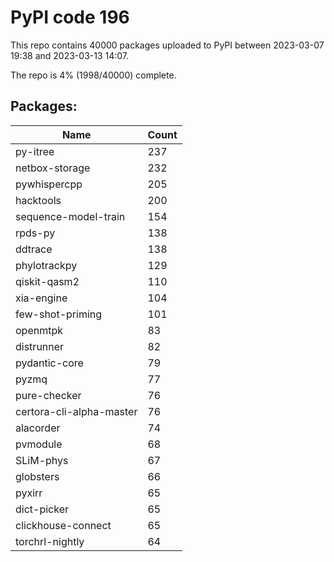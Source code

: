 # PyPI code 196

This repo contains 40000 packages uploaded to PyPI between 
2023-03-07 19:38 and 2023-03-13 14:07.

The repo is 4% (1998/40000) complete.

## Packages:

| Name  | Count |
| ----- | ----- |
| py-itree | 237 |
| netbox-storage | 232 |
| pywhispercpp | 205 |
| hacktools | 200 |
| sequence-model-train | 154 |
| rpds-py | 138 |
| ddtrace | 138 |
| phylotrackpy | 129 |
| qiskit-qasm2 | 110 |
| xia-engine | 104 |
| few-shot-priming | 101 |
| openmtpk | 83 |
| distrunner | 82 |
| pydantic-core | 79 |
| pyzmq | 77 |
| pure-checker | 76 |
| certora-cli-alpha-master | 76 |
| alacorder | 74 |
| pvmodule | 68 |
| SLiM-phys | 67 |
| globsters | 66 |
| pyxirr | 65 |
| dict-picker | 65 |
| clickhouse-connect | 65 |
| torchrl-nightly | 64 |


